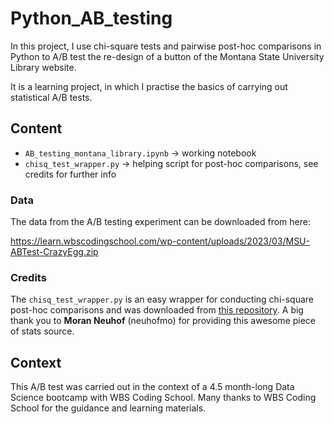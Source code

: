 # Python_AB_testing
In this project, I use chi-square tests and pairwise post-hoc comparisons in Python to A/B test the re-design of a button of the Montana State University Library website.

It is a learning project, in which I practise the basics of carrying out statistical A/B tests.

## Content
- `AB_testing_montana_library.ipynb` -> working notebook
- `chisq_test_wrapper.py` -> helping script for post-hoc comparisons, see credits for further info

### Data
The data from the A/B testing experiment can be downloaded from here:

https://learn.wbscodingschool.com/wp-content/uploads/2023/03/MSU-ABTest-CrazyEgg.zip

### Credits
The `chisq_test_wrapper.py` is an easy wrapper for conducting chi-square post-hoc comparisons and was downloaded from 
[this repository](https://github.com/neuhofmo/chisq_test_wrapper/blob/master/README.md).
A big thank you to **Moran Neuhof** (neuhofmo) for providing this awesome piece of stats source.

## Context
This A/B test was carried out in the context of a 4.5 month-long Data Science bootcamp with WBS Coding School. 
Many thanks to WBS Coding School for the guidance and learning materials.
